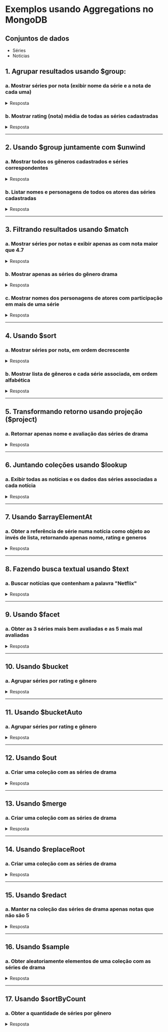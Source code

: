 # Exemplos usando Aggregations no MongoDB

## Conjuntos de dados
* Séries
* Notícias


## 1. Agrupar resultados usando $group:
### a. Mostrar séries por nota (exibir nome da série e a nota de cada uma)
<details><summary>Resposta</summary>

```js
    db.series.aggregate([{
        $group: {
            _id: {
                rating: "$rating"
            },
            count: { $sum: 1 },
            series: { $push: "$nome" }
        }
    }]);
```
</details>

### b. Mostrar rating (nota) média de todas as séries cadastradas
<details><summary>Resposta</summary>

```js
    db.series.aggregate([{
        $group: {
            _id: null,
            media: { $avg: "$rating" }
        }
    }]);
```
</details>

---

## 2. Usando $group juntamente com $unwind
### a. Mostrar todos os gêneros cadastrados e séries correspondentes
<details><summary>Resposta</summary>

```js
    db.series.aggregate([
        {
            $unwind: "$generos"
        },
        {
            $group: {
            _id: "$generos",
            count: { $sum: 1 },
            series: { $push: "$nome" }
        }
    }]);
```
</details>

### b. Listar nomes e personagens de todos os atores das séries cadastradas
<details><summary>Resposta</summary>

```js
    db.series.aggregate([
        {
            $unwind: "$atores"
        },
        {
            $group: {
                _id: "$atores"
            }
        }
    ])
```
</details>

---

## 3. Filtrando resultados usando $match
### a. Mostrar séries por notas e exibir apenas as com nota maior que 4.7
<details><summary>Resposta</summary>

```js
    db.series.aggregate([{
        $group: {
            _id: {
                rating: "$rating"
            },
            count: { $sum: 1 },
            series: { $push: "$nome" }
        }
    },
    {
        $match: {
            "_id.rating": { $gt: 4.7 }
        }
    }
    ])
```
</details>

###  b. Mostrar apenas as séries do gênero drama
<details><summary>Resposta</summary>

```js
    db.series.aggregate([
        {
            $unwind: "$generos"
        },
        {
            $group: {
            _id: "$generos",
            count: { $sum: 1 },
            series: { $push: "$nome" }
            }
        },
        {
            $match: {
                _id: "Drama"
            }
        }
    ])
```
</details>

### c. Mostrar nomes dos personagens de atores com participação em mais de uma série
<details><summary>Resposta</summary>

```js
    db.series.aggregate([
        {
            $unwind: "$atores"
        },
        {
            $group: {
                _id: "$atores.nome",
                personagens: { $push: "$atores.personagem" }
            }
        },
        {
            $match: {
                $expr: { $gt: [{ $size: "$personagens" }, 1] }
            }
        },
        {
            $sort: {
                _id: 1
            }
        }
    ])
```
</details>

---
## 4. Usando $sort
### a. Mostrar séries por nota, em ordem decrescente
<details><summary>Resposta</summary>

```js
    db.series.aggregate([
        {
            $group: {
                _id: {
                    rating: "$rating"
                },
                count: { $sum: 1 },
                series: { $push: "$nome" }
            }
        },
        {
            $sort: {
                "_id.rating": -1
            }
        }
    ])
```
</details>

### b. Mostrar lista de gêneros e cada série associada, em ordem alfabética
<details><summary>Resposta</summary>

```js
    db.series.aggregate([
        {
            $unwind: "$generos"
        },
        {
            $group: {
                _id: "$generos",
                count: { $sum: 1 },
                series: { $push: "$nome" }
            }
        },
        {
            $sort: {
                _id: 1
            }
        }
    ])
```
</details>

---
## 5. Transformando retorno usando projeção ($project)
### a. Retornar apenas nome e avaliação das séries de drama
<details><summary>Resposta</summary>

```js
    db.series.aggregate([
        {
            $match: {
                "generos": { $in : ["Drama"]}
            }
        },
        {
            $project: {
                _id: 0,
                rating: 1,
                nome: 1
            }
        }
    ])
```
</details>

---

## 6. Juntando coleções usando $lookup
### a. Exibir todas as notícias e os dados das séries associadas a cada notícia
<details><summary>Resposta</summary>

```js
    db.noticias.aggregate([
        {
            $lookup: {
                from: "series",
                localField: "serie",
                foreignField: "_id",
                as: "serie"
            }
        }
    ])
```
</details>

---

## 7. Usando $arrayElementAt
### a. Obter a referência de série numa notícia como objeto ao invés de lista, retornando apenas nome, rating e generos 
<details><summary>Resposta</summary>

```js
    db.noticias.aggregate([
        {
            $lookup: {
                from: "series",
                localField: "serie",
                foreignField: "_id",
                as: "serie"
            }
        },
        {
            $addFields: {
                serie: { $arrayElemAt: ["$serie", 0]}
            }
        },
        {
            $project: {
                _id: 0,
                titulo: 1,
                link: 1,
                serie: {
                    nome: 1,
                    rating: 1,
                    generos: 1
                }
            }
        }
    ])
```
</details>

---

## 8. Fazendo busca textual usando $text
### a. Buscar notícias que contenham a palavra "Netflix"
<details><summary>Resposta</summary>

```js
    db.noticias.createIndex({ titulo: "text", descricao: "text" });
    // Buscar
    db.noticias.aggregate([
        {
            $match: {
                $text: {
                    $search: "Netflix"
                }
            }
        }
    ]);
```
</details>

---
## 9. Usando $facet
### a. Obter as 3 séries mais bem avaliadas e as 5 mais mal avaliadas

<details><summary>Resposta</summary>

```js
db.series.aggregate([
    {
        $facet: {
            "melhores": [
                {
                    $sort: {
                        rating: -1
                    }
                },
                {
                    $limit: 3
                },
                {
                    $project: {
                        _id: 0,
                        nome: 1,
                        rating: 1
                    }
                }
            ],
            "piores": [
                {
                    $sort: {
                        rating: 1
                    }
                },
                {
                    $limit: 3
                },
                {
                    $project: {
                        _id: 0,
                        nome: 1,
                        rating: 1
                    }
                }
            ]
        }
    }
]);
```
</details>

---

## 10. Usando $bucket
### a. Agrupar séries por rating e gênero

<details><summary>Resposta</summary>

```js
db.series.aggregate([
    { $unwind: "$criticas" },
    {
        $bucket: {
            groupBy: "$criticas.nota",
            boundaries: [1, 2, 3, 4, 5],
            default: "Outros",
            output: {
                series: {
                    $push: {
                        nome: "$nome",
                        generos: "$generos",
                        nota: "$criticas.nota"
                    }
                }
            }
        }
    }
]);
```
</details>

---
## 11. Usando $bucketAuto
### a. Agrupar séries por rating e gênero

<details><summary>Resposta</summary>

```js
db.series.aggregate([
    { $unwind: "$criticas" },
    {
        $bucketAuto: {
            groupBy: "$criticas.nota",
            buckets: 2,
            output: {
                series: {
                    $push: {
                        nome: "$nome",
                        generos: "$generos",
                        nota: "$criticas.nota"
                    }
                }
            }
        }
    }
]);
```
</details>

---
## 12. Usando $out
### a. Criar uma coleção com as séries de drama

<details><summary>Resposta</summary>

```js
    db.series_drama.drop()
    db.series.aggregate([
        {
            $match: {
                "generos": { $in : ["Drama"]}
            }
        },
        {
            $out: "series_drama"
        }
    ]);
    db.series_drama.find();
```
</details>

---

## 13. Usando $merge
### a. Criar uma coleção com as séries de drama
<details><summary>Resposta</summary>

```js
    db.series.aggregate([
        {
            $match: {
                "generos": { $in : ["Drama"]}
            }
        },
        {
            $merge: {
                into: "series_drama",
                on: "_id",
                whenMatched: "replace",
                whenNotMatched: "insert"
            }
        }
    ]);
    db.series_drama.find();
```
</details>

---

## 14. Usando $replaceRoot
### a. Criar uma coleção com as séries de drama
<details><summary>Resposta</summary>

```js
db.series.aggregate([
    {
        $match: {
            "generos": { $in : ["Drama"]}
        }
    },
    {
        $replaceRoot: {
            newRoot: {
                nome: "$nome",
                rating: "$rating",
                generos: "$generos"
            }
        }
    }
]);
```
</details>

---

## 15. Usando $redact
### a. Manter na coleção das séries de drama apenas notas que não são 5

<details><summary>Resposta</summary>

```js
db.series.aggregate([
    {
        $match: {
            "generos": { $in : ["Drama"]}
        }
    },
    {
        $redact: {
            $cond: {
                if: { $lt: ["$rating", 5] },
                then: "$$KEEP",
                else: "$$PRUNE"
            }
        }
    }
]);
```
</details>

---

## 16. Usando $sample
### a. Obter aleatoriamente elementos de uma coleção com as séries de drama
<details><summary>Resposta</summary>

```js
db.series.aggregate([
    {
        $match: {
            "generos": { $in : ["Drama"]}
        }
    },
    {
        $sample: {
            size: 2
        }
    },
]);
```
</details>

---

## 17. Usando $sortByCount
### a. Obter a quantidade de séries por gênero

<details><summary>Resposta</summary>

```js
db.series.aggregate([
    {
        $unwind: "$generos"
    },
    {
        $sortByCount: "$generos"
    }
]);
```
</details>
